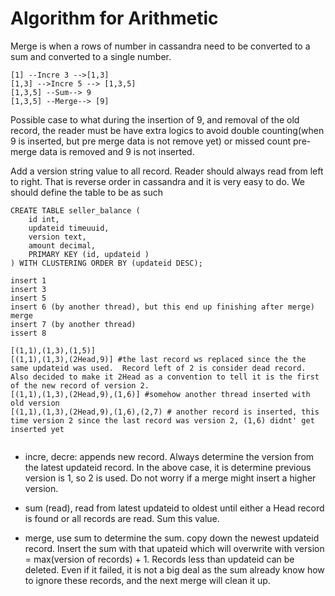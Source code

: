 Algorithm for Arithmetic
===================
Merge is when a rows of number in cassandra need to be converted to a sum and converted to a single number.
```
[1] --Incre 3 -->[1,3]
[1,3] -->Incre 5 --> [1,3,5]
[1,3,5] --Sum--> 9
[1,3,5] --Merge--> [9]
```
Possible case to what during the insertion of 9, and removal of the old record, the reader must be have extra logics to avoid double counting(when 9 is inserted, but pre merge data is not remove yet) or missed count pre-merge data is removed and 9 is not inserted.

Add a version string value to all record.
Reader should always read from left to right.  That is reverse order in cassandra and it is very easy to do.  We should define the table to be as such
```
CREATE TABLE seller_balance (    
    id int,   
    updateid timeuuid,
    version text,
    amount decimal,
    PRIMARY KEY (id, updateid )
) WITH CLUSTERING ORDER BY (updateid DESC);

insert 1
insert 3
insert 5
insert 6 (by another thread), but this end up finishing after merge)
merge
insert 7 (by another thread)
issert 8

[(1,1),(1,3),(1,5)] 
[(1,1),(1,3),(2Head,9)] #the last record ws replaced since the the same updateid was used.  Record left of 2 is consider dead record.  Also decided to make it 2Head as a convention to tell it is the first of the new record of version 2.
[(1,1),(1,3),(2Head,9),(1,6)] #somehow another thread inserted with old version
[(1,1),(1,3),(2Head,9),(1,6),(2,7) # another record is inserted, this time version 2 since the last record was version 2, (1,6) didnt' get inserted yet


```
* incre, decre: appends new record. Always determine the version from the latest updateid record.  In the above case, it is determine previous version is 1, so 2 is used.  Do not worry if a merge might insert a higher version.

* sum (read), read from latest updateid to oldest until either a Head record is found or all records are read.  Sum this value.

* merge, use sum to determine the sum.  copy down the newest updateid record.  Insert the sum with that upateid which will overwrite with version = max(version of records) + 1.  Records less than updateid can be deleted.  Even if it failed, it is not a big deal as the sum already know how to ignore these records, and the next merge will clean it up.
